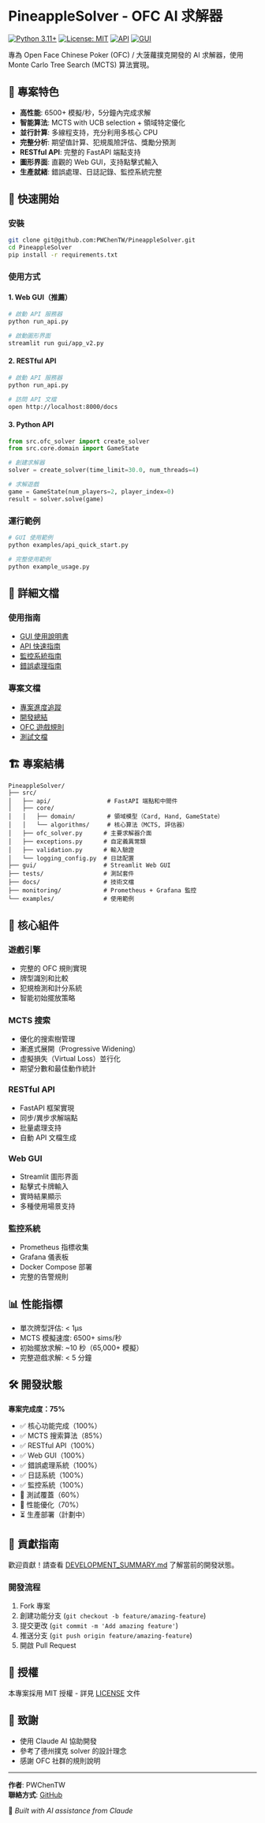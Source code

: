 # PineappleSolver - OFC AI 求解器

[![Python 3.11+](https://img.shields.io/badge/python-3.11+-blue.svg)](https://www.python.org/downloads/)
[![License: MIT](https://img.shields.io/badge/License-MIT-yellow.svg)](https://opensource.org/licenses/MIT)
[![API](https://img.shields.io/badge/API-FastAPI-009688.svg)](http://localhost:8000/docs)
[![GUI](https://img.shields.io/badge/GUI-Streamlit-FF6B6B.svg)](http://localhost:8501)

專為 Open Face Chinese Poker (OFC) / 大菠蘿撲克開發的 AI 求解器，使用 Monte Carlo Tree Search (MCTS) 算法實現。

## 🎯 專案特色

- **高性能**: 6500+ 模擬/秒，5分鐘內完成求解
- **智能算法**: MCTS with UCB selection + 領域特定優化
- **並行計算**: 多線程支持，充分利用多核心 CPU
- **完整分析**: 期望值計算、犯規風險評估、獎勵分預測
- **RESTful API**: 完整的 FastAPI 端點支持
- **圖形界面**: 直觀的 Web GUI，支持點擊式輸入
- **生產就緒**: 錯誤處理、日誌記錄、監控系統完整

## 🚀 快速開始

### 安裝
```bash
git clone git@github.com:PWChenTW/PineappleSolver.git
cd PineappleSolver
pip install -r requirements.txt
```

### 使用方式

#### 1. Web GUI（推薦）
```bash
# 啟動 API 服務器
python run_api.py

# 啟動圖形界面
streamlit run gui/app_v2.py
```

#### 2. RESTful API
```bash
# 啟動 API 服務器
python run_api.py

# 訪問 API 文檔
open http://localhost:8000/docs
```

#### 3. Python API
```python
from src.ofc_solver import create_solver
from src.core.domain import GameState

# 創建求解器
solver = create_solver(time_limit=30.0, num_threads=4)

# 求解遊戲
game = GameState(num_players=2, player_index=0)
result = solver.solve(game)
```

### 運行範例
```bash
# GUI 使用範例
python examples/api_quick_start.py

# 完整使用範例
python example_usage.py
```

## 📖 詳細文檔

### 使用指南
- [GUI 使用說明書](GUI_USER_GUIDE.md)
- [API 快速指南](docs/api/quickstart.md)
- [監控系統指南](docs/monitoring_guide.md)
- [錯誤處理指南](docs/error_handling_guide.md)

### 專案文檔
- [專案進度追蹤](PROJECT_PROGRESS.md)
- [開發總結](DEVELOPMENT_SUMMARY.md)
- [OFC 遊戲規則](OFC_GAME_RULES.md)
- [測試文檔](tests/README.md)

## 🏗️ 專案結構

```
PineappleSolver/
├── src/
│   ├── api/                # FastAPI 端點和中間件
│   ├── core/
│   │   ├── domain/         # 領域模型（Card, Hand, GameState）
│   │   └── algorithms/     # 核心算法（MCTS, 評估器）
│   ├── ofc_solver.py      # 主要求解器介面
│   ├── exceptions.py      # 自定義異常類
│   ├── validation.py      # 輸入驗證
│   └── logging_config.py  # 日誌配置
├── gui/                   # Streamlit Web GUI
├── tests/                 # 測試套件
├── docs/                  # 技術文檔
├── monitoring/            # Prometheus + Grafana 監控
└── examples/              # 使用範例
```

## 🔧 核心組件

### 遊戲引擎
- 完整的 OFC 規則實現
- 牌型識別和比較
- 犯規檢測和計分系統
- 智能初始擺放策略

### MCTS 搜索
- 優化的搜索樹管理
- 漸進式展開（Progressive Widening）
- 虛擬損失（Virtual Loss）並行化
- 期望分數和最佳動作統計

### RESTful API
- FastAPI 框架實現
- 同步/異步求解端點
- 批量處理支持
- 自動 API 文檔生成

### Web GUI
- Streamlit 圖形界面
- 點擊式卡牌輸入
- 實時結果顯示
- 多種使用場景支持

### 監控系統
- Prometheus 指標收集
- Grafana 儀表板
- Docker Compose 部署
- 完整的告警規則

## 📊 性能指標

- 單次牌型評估: < 1μs
- MCTS 模擬速度: 6500+ sims/秒
- 初始擺放求解: ~10 秒（65,000+ 模擬）
- 完整遊戲求解: < 5 分鐘

## 🛠️ 開發狀態

**專案完成度：75%**

- ✅ 核心功能完成（100%）
- ✅ MCTS 搜索算法（85%）
- ✅ RESTful API（100%）
- ✅ Web GUI（100%）
- ✅ 錯誤處理系統（100%）
- ✅ 日誌系統（100%）
- ✅ 監控系統（100%）
- 🔄 測試覆蓋（60%）
- 🔄 性能優化（70%）
- ⏳ 生產部署（計劃中）

## 🤝 貢獻指南

歡迎貢獻！請查看 [DEVELOPMENT_SUMMARY.md](DEVELOPMENT_SUMMARY.md) 了解當前的開發狀態。

### 開發流程
1. Fork 專案
2. 創建功能分支 (`git checkout -b feature/amazing-feature`)
3. 提交更改 (`git commit -m 'Add amazing feature'`)
4. 推送分支 (`git push origin feature/amazing-feature`)
5. 開啟 Pull Request

## 📝 授權

本專案採用 MIT 授權 - 詳見 [LICENSE](LICENSE) 文件

## 🙏 致謝

- 使用 Claude AI 協助開發
- 參考了德州撲克 solver 的設計理念
- 感謝 OFC 社群的規則說明

---

**作者**: PWChenTW  
**聯絡方式**: [GitHub](https://github.com/PWChenTW)

🤖 *Built with AI assistance from Claude*